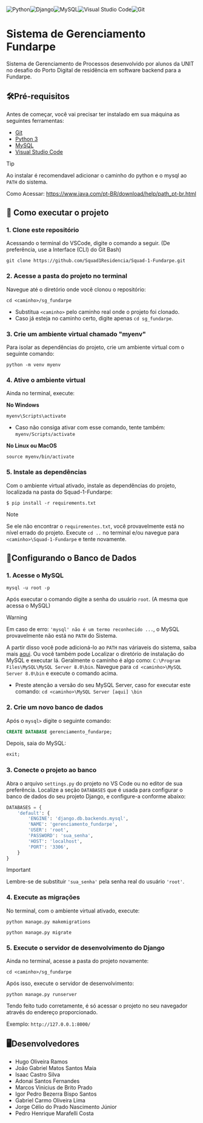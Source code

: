 <img alt="Python" src="https://img.shields.io/badge/python-%2314354C.svg?style=for-the-badge&logo=python&logoColor=white"/><img alt="Django" src="https://img.shields.io/badge/django-%23092E20.svg?style=for-the-badge&logo=django&logoColor=white"/><img alt="MySQL" src="https://img.shields.io/badge/mysql-%2300f.svg?style=for-the-badge&logo=mysql&logoColor=black"/><img alt="Visual Studio Code" src="https://img.shields.io/badge/VisualStudioCode-0078d7.svg?style=for-the-badge&logo=visual-studio-code&logoColor=white"/><img alt="Git" src="https://img.shields.io/badge/git-%23F05033.svg?style=for-the-badge&logo=git&logoColor=white"/>
# Sistema de Gerenciamento Fundarpe
Sistema de Gerenciamento de Processos desenvolvido por alunos da UNIT no desafio do Porto Digital de residência em software backend para a Fundarpe.

## 🛠Pré-requisitos
Antes de começar, você vai precisar ter instalado em sua máquina as seguintes ferramentas:
- [Git](https://git-scm.com)
- [Python 3](https://www.python.org/downloads/)
- [MySQL](https://dev.mysql.com/downloads/installer/)
- [Visual Studio Code](https://code.visualstudio.com/Download)
> [!TIP]
> Ao instalar é recomendavel adicionar o caminho do python e o mysql ao ``PATH`` do sistema.
>
> Como Acessar: https://www.java.com/pt-BR/download/help/path_pt-br.html

## 🚀 Como executar o projeto
### 1. Clone este repositório
Acessando o terminal do VSCode, digite o comando a seguir. (De preferência, use a Interface (CLI) do Git Bash)
```git
git clone https://github.com/Squad1Residencia/Squad-1-Fundarpe.git
```
### 2. Acesse a pasta do projeto no terminal
Navegue até o diretório onde você clonou o repositório:
```
cd <caminho>/sg_fundarpe
```
- Substitua `<caminho>` pelo caminho real onde o projeto foi clonado.
- Caso já esteja no caminho certo, digite apenas `cd sg_fundarpe`.
### 3. Crie um ambiente virtual chamado "myenv"
Para isolar as dependências do projeto, crie um ambiente virtual com o seguinte comando:
```
python -m venv myenv
```
### 4. Ative o ambiente virtual
Ainda no terminal, execute:

**No Windows**
```
myenv\Scripts\activate
```
- Caso não consiga ativar com esse comando, tente também: `myenv/Scripts/activate`
  
**No Linux ou MacOS**
```
source myenv/bin/activate
```
### 5. Instale as dependências
Com o ambiente virtual ativado, instale as dependências do projeto, localizada na pasta do Squad-1-Fundarpe:
```
$ pip install -r requirements.txt
```
>[!note]
>Se ele não encontrar o ``requirementes.txt``, você provavelmente está no nível errado do projeto.
> Execute ``cd ..`` no terminal e/ou navegue para ``<caminho>\Squad-1-Fundarpe`` e tente novamente.
## 🎲Configurando o Banco de Dados
### 1. Acesse o MySQL 
```
mysql -u root -p
```
Após executar o comando digite a senha do usuário ``root``. (A mesma que acessa o MySQL)
>[!warning]
>Em caso de erro: ``'mysql' não é um termo reconhecido ...``, o MySQL provavelmente não está no ``PATH`` do Sistema.
> 
>A partir disso você pode adicioná-lo ao ``PATH`` nas váriaveis do sistema, saiba mais [aqui](https://www.java.com/pt-BR/download/help/path_pt-br.html). Ou você também pode Localizar o diretório de instalação do MySQL e executar lá. Geralmente o caminho é algo como:  ``C:\Program Files\MySQL\MySQL Server 8.0\bin``. Navegue para ```cd <caminho>\MySQL Server 8.0\bin``` e execute o comando acima.
> - Preste atenção a versão do seu MySQL Server, caso for executar este comando: `cd <caminho>\MySQL Server [aqui] \bin`

### 2. Crie um novo banco de dados
Após o `mysql>` digite o seguinte comando:
```sql
CREATE DATABASE gerenciamento_fundarpe;
```
Depois, saia do MySQL:
```sql
exit;
```
### 3. Conecte o projeto ao banco
Abra o arquivo `settings.py` do projeto no VS Code ou no editor de sua preferência. Localize a seção `DATABASES` que  é usada para configurar o banco de dados do seu projeto Django, 
e configure-a conforme abaixo:
```python
DATABASES = {
    'default': {
        'ENGINE': 'django.db.backends.mysql',
        'NAME': 'gerenciamento_fundarpe',
        'USER': 'root',
        'PASSWORD': 'sua_senha',
        'HOST': 'localhost',
        'PORT': '3306',
    }
}
```
>[!important]
>Lembre-se de substituir ``'sua_senha'`` pela senha real do usuário ``'root'``.
### 4. Execute as migrações
No terminal, com o ambiente virtual ativado, execute:
```
python manage.py makemigrations
```
```
python manage.py migrate
```
### 5. Execute o servidor de desenvolvimento do Django
Ainda no terminal, acesse a pasta do projeto novamente:
```
cd <caminho>/sg_fundarpe
``` 
Após isso, execute o servidor de desenvolvimento:
```
python manage.py runserver
```
Tendo feito tudo corretamente, é só acessar o projeto no seu navegador através do endereço proporcionado. 

Exemplo: `http://127.0.0.1:8000/`
## 🖥Desenvolvedores
- Hugo Oliveira Ramos
- João Gabriel Matos Santos Maia
- Isaac Castro Silva
- Adonai Santos Fernandes
- Marcos Vinicius de Brito Prado
- Igor Pedro Bezerra Bispo Santos
- Gabriel Carmo Oliveira Lima
- Jorge Célio do Prado Nascimento Júnior
- Pedro Henrique Marafelli Costa

